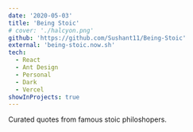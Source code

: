 ```yaml
---
date: '2020-05-03'
title: 'Being Stoic'
# cover: './halcyon.png'
github: 'https://github.com/Sushant11/Being-Stoic'
external: 'being-stoic.now.sh'
tech:
  - React
  - Ant Design
  - Personal
  - Dark
  - Vercel
showInProjects: true
---
```


Curated quotes from famous stoic philoshopers.